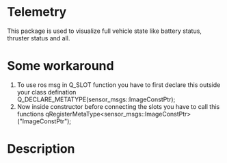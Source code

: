 Telemetry
==========

This package is used to visualize full vehicle state like battery status, thruster status and all.

Some workaround
===============

1. To use ros msg in Q_SLOT function you have to first declare this outside your class defination
    Q_DECLARE_METATYPE(sensor_msgs::ImageConstPtr);
2. Now inside constructor before connecting the slots you have to call this functions
    qRegisterMetaType<sensor_msgs::ImageConstPtr>("ImageConstPtr");

Description
===========
